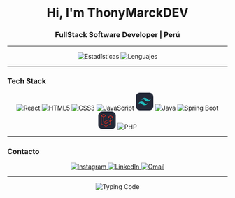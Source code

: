 <h1 align="center">Hi, I'm ThonyMarckDEV</h1>
<h3 align="center">FullStack Software Developer | Perú</h3>

---

<div align="center">
  <img src="https://github-readme-stats.vercel.app/api?username=Thonymarckdev&hide_title=true&hide_rank=true&show_icons=true&include_all_commits=true&count_private=true&disable_animations=true&theme=transparent&locale=en&hide_border=true" height="150" alt="Estadísticas" />
  <img src="https://github-readme-stats.vercel.app/api/top-langs?username=Thonymarckdev&locale=en&hide_title=true&layout=compact&langs_count=6&theme=transparent&hide_border=true" height="150" alt="Lenguajes" />
</div>

---

### Tech Stack
<div align="center">
  <img src="https://cdn.jsdelivr.net/gh/devicons/devicon/icons/react/react-original.svg" height="40" alt="React" />
  <img src="https://cdn.jsdelivr.net/gh/devicons/devicon/icons/html5/html5-original.svg" height="40" alt="HTML5" />
  <img src="https://cdn.jsdelivr.net/gh/devicons/devicon/icons/css3/css3-original.svg" height="40" alt="CSS3" />
  <img src="https://cdn.jsdelivr.net/gh/devicons/devicon/icons/javascript/javascript-original.svg" height="40" alt="JavaScript" />
  <img src="https://raw.githubusercontent.com/tandpfun/skill-icons/main/icons/TailwindCSS-Dark.svg" height="40" alt="TailwindCSS" />
  <img src="https://cdn.jsdelivr.net/gh/devicons/devicon/icons/java/java-original.svg" height="40" alt="Java" />
  <img src="https://cdn.jsdelivr.net/gh/devicons/devicon/icons/spring/spring-original.svg" height="40" alt="Spring Boot" />
  <img src="https://raw.githubusercontent.com/tandpfun/skill-icons/main/icons/Laravel-Dark.svg" height="40" alt="Laravel" />
  <img src="https://cdn.jsdelivr.net/gh/devicons/devicon/icons/php/php-original.svg" height="40" alt="PHP" />
</div>

---

### Contacto
<div align="center">
  <a href="https://www.instagram.com/thonymarck08?igsh=MXJ0eXE3Nmg5dGI2bA==" target="_blank">
    <img src="https://img.shields.io/badge/Instagram-000000?style=for-the-badge&logo=instagram&logoColor=white" height="35" alt="Instagram" />
  </a>
  <a href="https://www.linkedin.com/in/anthony-marck-mendoza-sanchez-a7a1aa311?utm_source=share&utm_campaign=share_via&utm_content=profile&utm_medium=android_app" target="_blank">
    <img src="https://img.shields.io/badge/LinkedIn-000000?style=for-the-badge&logo=linkedin&logoColor=white" height="35" alt="LinkedIn" />
  </a>
  <a href="mailto:thonymarckdev@gmail.com" target="_blank">
    <img src="https://img.shields.io/badge/Gmail-000000?style=for-the-badge&logo=gmail&logoColor=white" height="35" alt="Gmail" />
  </a>
</div>

---

<div align="center">
  <img src="https://media.giphy.com/media/ZVik7pBtu9dNS/giphy.gif" height="200" alt="Typing Code" />
</div>
